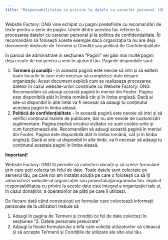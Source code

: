 ```yaml
---
title: "Responsabilitatea cu privire la datele cu caracter personal (GDPR)"
---
```


Website Factory: ONG vine echipat cu pagini predefinite cu recomandări
de texte pentru o serie de pagini. Unele dintre acestea fac referire la
procesarea datelor cu caracter personal și la politica de
confidențialitate. Îți recomandăm să folosești aceste exemple dacă
organizația ta nu are deja documente dedicate de Termeni și Condiții sau
politică de Confidențialitate.

În panoul de administrare în secțiunea ”Pagini” vei găsi mai multe
pagini deja create de noi pentru a veni în ajutorul tău. Paginile
disponibile sunt:

1)  **Termeni și condiții** - în această pagină este nevoie să intri și
    să editezi toate locurile în care este necesar să completezi date
    despre organizație. Acest document explică cum se realizeaza
    procesarea datelor în cazul website-urilor construite cu Website
    Factory: ONG. Recomandăm să adaugi această pagină în meniul din
    Footer. Pagina este disponibilă atât în limba română cât și în
    limba engleză. Dacă ai site-ul disponibil în alte limbi va fi
    necesar să adaugi tu conținutul acesteia pagini în limba aleasă.
2)  **Politică de confidențialitate** - în această pagină este nevoie să
    intri și să verifici conținutul înainte de publicare, dar nu are
    nevoie de customizări suplimentare. Pagina explică oricărui
    vizitator ce sunt cookie-urile și cum funcționează ele. Recomandăm
    să adaugi această pagină în meniul din Footer. Pagina este
    disponibilă atât în limba română, cât și în limba engleză. Dacă ai
    site-ul disponibil în alte limbi, va fi necesar să adaugi tu
    conținutul acesteia pagini în limba aleasă.

**Important!**

Website Factory: ONG îți permite să colectezi donații și să creezi
formulare prin care poți colecta tot felul de date. Toate datele sunt
colectate pe serverul tău, pe care noi am instalat soluția pe care o
folosești ca să îți administrezi website-ul organizației sau
proiectului/programului tău. Implicit responsabilitatea cu privire la
aceste date este integral a organizației tale și, în cazul donațiilor, a
operatorilor de plăți pe care îi utilizezi.

De fiecare dată când construiești un formular care colectează informații
personale de la utilizatori trebuie să

1)  Adaugi în pagina de Termeni și condiții ce fel de date colectezi în
    secțiunea ”2. Datele personale prelucrate”
2)  Adaugi la finalul formularului o bifă care solicită utilizatorilor
    să citească și să accepte Termenii și Condițiile de utilizare ale
    site-ului tău.
